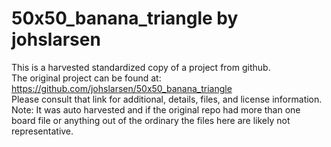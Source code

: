 
# 50x50_banana_triangle by johslarsen  
This is a harvested standardized copy of a project from github.  
The original project can be found at:  
https://github.com/johslarsen/50x50_banana_triangle  
Please consult that link for additional, details, files, and license information.  
Note: It was auto harvested and if the original repo had more than one board file or anything out of the ordinary the files here are likely not representative.  
    